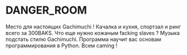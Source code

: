# DANGER_ROOM
Место для настоящих Gachimuchi ! Качалка и кухня, спортзал и ринг всего за 300BAKS. Что еще нужно кожаным facking slaves ? Музыка подстать стилю Gachimuchi. Программа научит вас основам программирования в Python. Всем caming !

